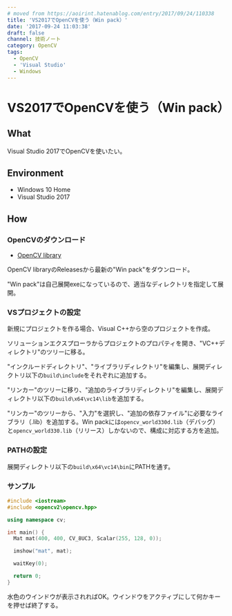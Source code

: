```yaml
---
# moved from https://aoirint.hatenablog.com/entry/2017/09/24/110338
title: 'VS2017でOpenCVを使う（Win pack）'
date: '2017-09-24 11:03:38'
draft: false
channel: 技術ノート
category: OpenCV
tags:
  - OpenCV
  - 'Visual Studio'
  - Windows
---
```

# VS2017でOpenCVを使う（Win pack）
## What
Visual Studio 2017でOpenCVを使いたい。

## Environment
- Windows 10 Home
- Visual Studio 2017

## How

### OpenCVのダウンロード
- [OpenCV library](http://opencv.org/)

OpenCV libraryのReleasesから最新の"Win pack"をダウンロード。

"Win pack"は自己展開exeになっているので、適当なディレクトリを指定して展開。

### VSプロジェクトの設定
新規にプロジェクトを作る場合、Visual C++から空のプロジェクトを作成。

ソリューションエクスプローラからプロジェクトのプロパティを開き、"VC++ディレクトリ"のツリーに移る。

"インクルードディレクトリ"、"ライブラリディレクトリ"を編集し、展開ディレクトリ以下の`build\include`をそれぞれに追加する。

"リンカー"のツリーに移り、"追加のライブラリディレクトリ"を編集し、展開ディレクトリ以下の`build\x64\vc14\lib`を追加する。

"リンカー"のツリーから、"入力"を選択し、"追加の依存ファイル"に必要なライブラリ（.lib）を追加する。Win packには`opencv_world330d.lib`（デバッグ）と`opencv_world330.lib`（リリース）しかないので、構成に対応する方を追加。

### PATHの設定

展開ディレクトリ以下の`build\x64\vc14\bin`にPATHを通す。

### サンプル

```cpp
#include <iostream>
#include <opencv2\opencv.hpp>

using namespace cv;

int main() {
  Mat mat(400, 400, CV_8UC3, Scalar(255, 128, 0));

  imshow("mat", mat);

  waitKey(0);

  return 0;
}
```

水色のウインドウが表示されればOK。ウインドウをアクティブにして何かキーを押せば終了する。
